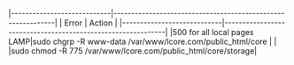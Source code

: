 |----------------------------|-------------------------------------------------------------|
| Error                      | Action                                                      |
|----------------------------|-------------------------------------------------------------|
|500 for all local pages LAMP|sudo chgrp -R www-data /var/www/lcore.com/public_html/core   |
|                            |sudo chmod -R 775 /var/www/lcore.com/public_html/core/storage|